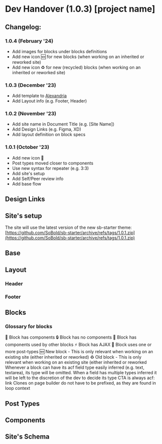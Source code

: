 # Dev Handover (1.0.3) [project name]

## Changelog:
### 1.0.4 (February '24)
*   Add images for blocks under blocks definitions
*   Add new icon 🆕 for new blocks (when working on an inherited or reworked site)
*   Add new icon ♻️ for new (recycled) blocks (when working on an inherited or reworked site)
### 1.0.3 (December '23)
*   Add template to [Alexandria](https://github.com/2leonardo/Alexandria)
*   Add Layout info (e.g. Footer, Header)
### 1.0.2 (November '23)
*   Add site name in Document Title (e.g. \[Site Name\])
*   Add Design Links (e.g. Figma, XD)
*   Add layout definition on block specs
### 1.0.1 (October '23)
*   Add new icon 📮
*   Post types moved closer to components
*   Use new syntax for repeater (e.g. 3:3)
*   Add site's setup
*   Add Self/Peer review info
*   Add base flow
## Design Links
## Site's setup
The site will use the latest version of the new sb-starter theme:
[https://github.com/SoBold/sb-starter/archive/refs/tags/1.0.1.zip](https://github.com/SoBold/sb-starter/archive/refs/tags/1.0.1.zip)

## Base
## Layout
### Header
### Footer
## Blocks
### Glossary for blocks
🔗 Block has components
🔒 Block has no components
🧩 Block has components used by other blocks
⚡ Block has AJAX
📮 Block uses one or more post-types
🆕 New block - This is only relevant when working on an existing site (either inherited or reworked)
♻️ Old block - This is only relevant when working on an existing site (either inherited or reworked
Whenever a block can have its acf field type easily inferred (e.g. text, textarea), its type will be omitted.
When a field has multiple types inferred it will be left to the discretion of the dev to decide its type
CTA is always acf: link
Clones on page builder do not have to be prefixed, as they are found in loop context
## Post Types
## Components
## Site's Schema
